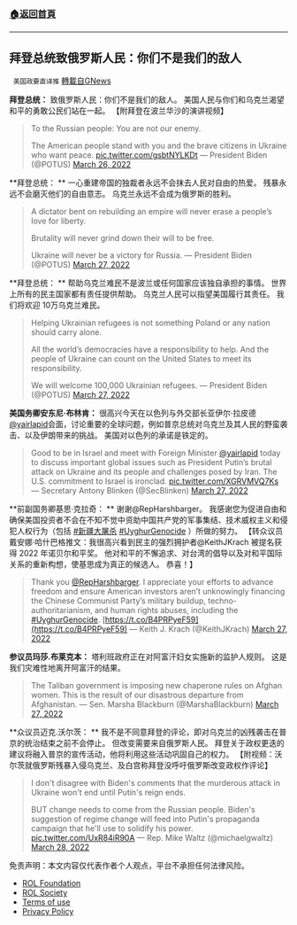 ###  [:house:返回首頁](https://github.com/ourhimalayas/txt)
---


## 拜登总统致俄罗斯人民：你们不是我们的敌人
` 美国政要直译推` [轉載自GNews](https://gnews.org/zh-hans/2243063/)

**拜登总统：** 
致俄罗斯人民：你们不是我们的敌人。 美国人民与你们和乌克兰渴望和平的勇敢公民们站在一起。 【附拜登在波兰华沙的演讲视频】



> To the Russian people: You are not our enemy.
>  
> The American people stand with you and the brave citizens in Ukraine who want peace. [pic.twitter.com/gsbtNYLKDt](https://t.co/gsbtNYLKDt)
> — President Biden (@POTUS) [March 26, 2022](https://twitter.com/POTUS/status/1507850953835307011?ref_src=twsrc%5Etfw)



**拜登总统： **
一心重建帝国的独裁者永远不会抹去人民对自由的热爱。 残暴永远不会磨灭他们的自由意志。 乌克兰永远不会成为俄罗斯的胜利。



> A dictator bent on rebuilding an empire will never erase a people’s love for liberty.
>  
> Brutality will never grind down their will to be free.
>  
> Ukraine will never be a victory for Russia.
> — President Biden (@POTUS) [March 27, 2022](https://twitter.com/POTUS/status/1507893569645912064?ref_src=twsrc%5Etfw)



**拜登总统： **
帮助乌克兰难民不是波兰或任何国家应该独自承担的事情。 世界上所有的民主国家都有责任提供帮助。 乌克兰人民可以指望美国履行其责任。 我们将欢迎 10万乌克兰难民。



> Helping Ukrainian refugees is not something Poland or any nation should carry alone.
>  
> All the world’s democracies have a responsibility to help. And the people of Ukraine can count on the United States to meet its responsibility. 
> 
> We will welcome 100,000 Ukrainian refugees.
> — President Biden (@POTUS) [March 27, 2022](https://twitter.com/POTUS/status/1507870489821290505?ref_src=twsrc%5Etfw)



**美国务卿安东尼·布林肯：**
很高兴今天在以色列与外交部长亚伊尔·拉皮德[@yairlapid](https://twitter.com/yairlapid)会面，讨论重要的全球问题，例如普京总统对乌克兰及其人民的野蛮袭击、以及伊朗带来的挑战。 美国对以色列的承诺是铁定的。



> Good to be in Israel and meet with Foreign Minister [@yairlapid](https://twitter.com/yairlapid?ref_src=twsrc%5Etfw) today to discuss important global issues such as President Putin’s brutal attack on Ukraine and its people and challenges posed by Iran. The U.S. commitment to Israel is ironclad. [pic.twitter.com/XGRVMVQ7Ks](https://t.co/XGRVMVQ7Ks)
> — Secretary Antony Blinken (@SecBlinken) [March 27, 2022](https://twitter.com/SecBlinken/status/1508058763923701763?ref_src=twsrc%5Etfw)



**前副国务卿基思·克拉奇： **
谢谢@RepHarshbarger。 我感谢您为促进自由和确保美国投资者不会在不知不觉中资助中国共产党的军事集结、技术威权主义和侵犯人权行为（包括 [#新疆大屠杀](https://gettr.com/hashtag/%23%E6%96%B0%E7%96%86%E5%A4%A7%E5%B1%A0%E6%9D%80) [#UyghurGenocide](https://gettr.com/hashtag/%23UyghurGenocide) ）所做的努力。 【转众议员戴安娜·哈什巴格推文：我很高兴看到民主的强烈拥护者@KeithJKrach 被提名获得 2022 年诺贝尔和平奖。 他对和平的不懈追求、对台湾的倡导以及对和平国际关系的重新构想，使基思成为真正的候选人。 恭喜！】



> Thank you [@RepHarshbarger](https://twitter.com/RepHarshbarger?ref_src=twsrc%5Etfw). I appreciate your efforts to advance freedom and ensure American investors aren’t unknowingly financing the Chinese Communist Party’s military buildup, techno-authoritarianism, and human rights abuses, including the [#UyghurGenocide](https://twitter.com/hashtag/UyghurGenocide?src=hash&amp;ref_src=twsrc%5Etfw). [https://t.co/B4PRPyeF59](https://t.co/B4PRPyeF59)
> — Keith J. Krach (@KeithJKrach) [March 27, 2022](https://twitter.com/KeithJKrach/status/1508098997583548423?ref_src=twsrc%5Etfw)



**参议员玛莎.布莱克本：** 
塔利班政府正在对阿富汗妇女实施新的监护人规则。 这是我们灾难性地离开阿富汗的结果。



> The Taliban government is imposing new chaperone rules on Afghan women. This is the result of our disastrous departure from Afghanistan.
> — Sen. Marsha Blackburn (@MarshaBlackburn) [March 27, 2022](https://twitter.com/MarshaBlackburn/status/1508174111935238150?ref_src=twsrc%5Etfw)



**众议员迈克.沃尔茨： **
我不是不同意拜登的评论，即对乌克兰的凶残袭击在普京的统治结束之前不会停止。 但改变需要来自俄罗斯人民。 拜登关于政权更迭的建议将融入普京的宣传活动，他将利用这些活动巩固自己的权力。 【附视频：沃尔茨就俄罗斯残暴入侵乌克兰、及白宫称拜登没呼吁俄罗斯改变政权作评论】



> I don't disagree with Biden's comments that the murderous attack in Ukraine won't end until Putin's reign ends.
> 
> BUT change needs to come from the Russian people. Biden's suggestion of regime change will feed into Putin's propaganda campaign that he'll use to solidify his power. [pic.twitter.com/UxR84iR90A](https://t.co/UxR84iR90A)
> — Rep. Mike Waltz (@michaelgwaltz) [March 28, 2022](https://twitter.com/michaelgwaltz/status/1508247586595028993?ref_src=twsrc%5Etfw)



 

免责声明：本文内容仅代表作者个人观点，平台不承担任何法律风险。

- [ROL Foundation](https://rolfoundation.org/)
- [ROL Society](https://rolsociety.org/)
- [Terms of use](https://gnews.org/terms-of-use-3/)
- [Privacy Policy](https://gnews.org/privacy-policy/)

